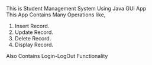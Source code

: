 
This is Student Management System Using Java GUI App  
This App Contains Many Operations like,
1. Insert Record.
2. Update Record.
3. Delete Record.
4. Display Record.

Also Contains Login-LogOut Functionality
